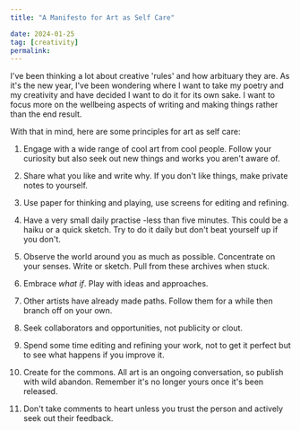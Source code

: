 ```yaml
---
title: "A Manifesto for Art as Self Care"

date: 2024-01-25
tag: [creativity] 
permalink:
---
```


I've been thinking a lot about creative 'rules' and how arbituary they are. As it's the new year, I've been wondering where I want to take my poetry and my creativity and have decided I want to do it for its own sake. I want to focus more on the wellbeing aspects of writing and making things rather than the end result.

With that in mind, here are some principles for art as self care:

1. Engage with a wide range of cool art from cool people. Follow your curiosity but also seek out new things and works you aren't aware of.

2. Share what you like and write why. If you don't like things, make private notes to yourself.

3. Use paper for thinking and playing, use screens for editing and refining.

4. Have a very small daily practise -less than five minutes. This could be a haiku or a quick sketch. Try to do it daily but don't beat yourself up if you don't.

5. Observe the world around you as much as possible. Concentrate on your senses. Write or sketch. Pull from these archives when stuck.

6. Embrace *what if*. Play with ideas and approaches.

7. Other artists have already made paths. Follow them for a while then branch off on your own.

8. Seek collaborators and opportunities, not publicity or clout.

9. Spend some time editing and refining your work, not to get it perfect but to see what happens if you improve it.

10. Create for the commons. All art is an ongoing conversation, so publish with wild abandon. Remember it's no longer yours once it's been released.

11. Don't take comments to heart unless you trust the person and actively seek out their feedback.
	

